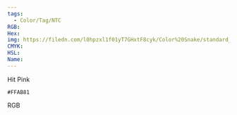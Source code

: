 ```yaml
---
tags:
  - Color/Tag/NTC
RGB:
Hex:
img: https://filedn.com/l0hpzxl1f01yT7GHxtF8cyk/Color%20Snake/standard_csv_to_svg/%23/FFAB81.svg
CMYK:
HSL:
Name:
---
```

Hit Pink
```palette
#FFAB81
```
RGB
